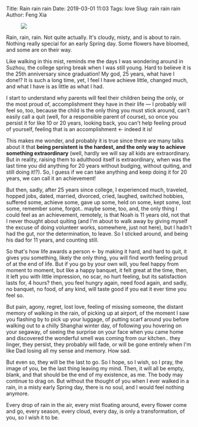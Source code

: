 Title: Rain rain rain
Date: 2019-03-01 11:03
Tags: love
Slug: rain rain rain
Author: Feng Xia

<figure class="col s12">
  <img src="{{SITEURL}}/images/our%20love%20story.jpg"/>
</figure>

Rain, rain, rain. Not quite actually. It's cloudy, misty, and is about
to rain. Nothing really special for an early Spring day. Some flowers
have bloomed, and some are on their way.

Like walking in this mist, reminds me the days I was wondering around
in Suzhou, the college spring break when I was still young. Hard to
believe it is the 25th anniversary since graduation! My god, 25 years,
what have I done!? It is such a long time, yet, I feel I have achieve
little, changed much, and what I have is as little as what I had.

I start to understand why parents will feel their children being the
only, or the most proud of, accomplishment they have in their life
&mdash; I probably will feel so, too, because the child is the only
thing you must stick around, can't easily call a quit (well, for a
responsible parent of course), so once you persist it for like 10 or
20 years, looking back, you can't help feeling proud of yourself,
feeling that is an accomplishment &larr; indeed it is! 

This makes me wonder, and probably it is true since there are many
talks about it that **being persistent is the hardest, and the only way
to achieve something extraordinary** (well, hardly we will say all kids
are extraordinary. But in reality, raising them to adulthood itself is
extraordinary, when was the last time you did anything for 20 years
without budging, without quiting, and still doing it!?). So, I guess
if we can take anything and keep doing it for 20 years, we can call it
an achievement!

But then, sadly, after 25 years since college, I experienced much,
traveled, hopped jobs, dated, married, divorced, cried, laughed,
switched hobbies, suffered some, achieve some, gave up some, held on
some, kept some, lost some, remember some, forgot.. maybe some, too,
and, the only thing I could feel as an achievement, remotely, is that
Noah is 11 years old, not that I never thought about quiting (and I'm
about to walk away by giving myself the excuse of doing volunteer
works, somewhere, just not here), but I hadn't had the gut, nor the
determination, to leave. So I sticked around, and being his dad for 11
years, and counting still.

So that's how life awards a person &larr; by making it hard, and hard
to quit, it gives you something, likely the only thing, you will find
worth feeling proud of at the end of life. But if you go by your own
will, you feel happy from moment to moment, but like a happy banquet,
it felt great at the time, then, it left you with little impression,
no scar, no hurt feeling, but its satisfaction lasts for, 4 hours?
then, you feel hungry again, need food again, and sadly, no banquet,
no food, of any kind, will taste good if you eat it ever time you feel
so. 

But pain, agony, regret, lost love, feeling of missing someone, the
distant memory of walking in the rain, of picking up at airport, of
the moment I saw you flashing by to pick up your luggage, of putting
scarf around you before walking out to a chilly Shanghai winter day,
of following you hovering on your segaway, of seeing the surprise on
your face when you came home and discovered the wonderful smell was
coming from our kitchen.. they linger, they persist, they probably
will fade, or will be gone entirely when I'm like Dad losing all my
sense and memory. How sad. 

But even so, they will be the last to go. So I hope, so I wish, so I
pray, the image of you, be the last thing leaving my mind. Then, it
will all be empty, blank, and that should be the end of my
existence, as me. The body may continue to drag on. But without the
thought of you when I ever walked in a rain, in a misty early Spring
day, there is no soul, and I would feel nothing anymore.

Every drop of rain in the air, every mist floating around, every
flower come and go, every season, every cloud, every day, is only a
transformation, of you, so I wish it to be.
